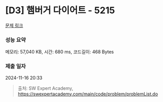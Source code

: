 # [D3] 햄버거 다이어트 - 5215 

[문제 링크](https://swexpertacademy.com/main/code/problem/problemDetail.do?contestProbId=AWT-lPB6dHUDFAVT) 

### 성능 요약

메모리: 57,040 KB, 시간: 680 ms, 코드길이: 468 Bytes

### 제출 일자

2024-11-16 20:33



> 출처: SW Expert Academy, https://swexpertacademy.com/main/code/problem/problemList.do